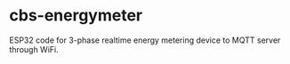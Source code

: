 # cbs-energymeter
ESP32 code for 3-phase realtime energy metering device to MQTT server through WiFi.
